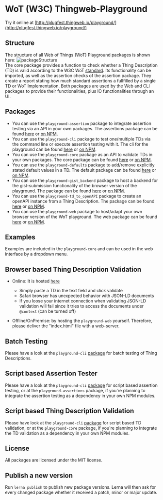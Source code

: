 # WoT (W3C) Thingweb-Playground

Try it online at [http://plugfest.thingweb.io/playground/](http://plugfest.thingweb.io/playground/)

## Structure

The structure of all Web of Things (WoT) Playground packages is shown here: ![packageStructure](https://i.imgur.com/RTG02d8.png)  
The core package provides a function to check whether a Thing Description (TD) is valid according to the W3C WoT [standard](https://w3c.github.io/wot-thing-description/#).
Its functionality can be imported, as well as the assertion checks of the assertion package.
They create a report stating how much standard assertions a fullfilled by a single TD or WoT Implementation.
Both packages are used by the Web and CLI packages to provide their functionalities, plus IO functionalities through an UI.

## Packages

* You can use the `playground-assertion` package to integrate assertion testing via an API in your own packages. The assertions package can be found [here](./packages/playground-assertions/) or [on NPM](https://www.npmjs.com/package/@thing-description-playground/assertions).
* You can use the `playground-cli` package to test one/multiple TDs via the command line or execute assertion testing with it. The cli for the playground can be found [here](./packages/playground-cli/) or [on NPM](https://www.npmjs.com/package/@thing-description-playground/cli).
* You can use the `playground-core` package as an API to validate TDs in your own packages. The core package can be found [here](./packages/playground-core/) or [on NPM](https://www.npmjs.com/package/@thing-description-playground/core).
* You can use the `playground-defaults` package to add/remove explicitly stated default values in a TD. The default package can be found [here](./packages/playground-defaults/) or [on NPM](https://www.npmjs.com/package/@thing-description-playground/defaults).
* You can use the `playground-gist_backend` package to host a backend for the gist-submission functionality of the browser version of the playground. The package can be found [here](./packages/playground-gist_backend) or [on NPM](https://www.npmjs.com/package/@thing-description-playground/gist_backend).
* You can use the `playground-td_to_openAPI` package to create an openAPI instance from a Thing Description. The package can be found [here](./packages/playground-td_to_openAPI) or [on NPM](https://www.npmjs.com/package/@thing-description-playground/td_to_openapi).
* You can use the `playground-web` package to host/adapt your own browser version of the WoT playground. The web package can be found [here](./packages/playground-web/) or [on NPM](https://www.npmjs.com/package/@thing-description-playground/web).

## Examples

Examples are included in the `playground-core` and can be used in the web interface by a dropdown menu.

## Browser based Thing Description Validation

* Online: It is hosted [here](http://plugfest.thingweb.io/playground/)
  * Simply paste a TD in the text field and click validate
  * Safari browser has unexpected behavior with JSON-LD documents
  * If you loose your internet connection when validating JSON-LD validation will fail since it tries to access the documents under `@context` (can be turned off)

* Offline/OnPremise: by hosting the `playground-web` yourself. Therefore, please deliver the "index.html" file with a web-server.

## Batch Testing

Please have a look at the `playground-cli` [package](https://github.com/thingweb/thingweb-playground/tree/master/packages/playground-cli#batch-testing) for batch testing of Thing Descriptions.

## Script based Assertion Tester

Please have a look at the `playground-cli` [package](https://github.com/thingweb/thingweb-playground/tree/master/packages/playground-cli#script-based-assertion-tester--a-parameter) for script based assertion testing, or at the `playground-assertions` package, if you're planning to integrate the assertion testing as a dependency in your own NPM modules.

## Script based Thing Description Validation

Please have look at the `playground-cli` [package](https://github.com/thingweb/thingweb-playground/tree/master/packages/playground-cli#script-based-thing-description-validation) for script based TD validation, or at the `playground-core` package, if you're planning to integrate the TD validation as a dependency in your own NPM modules.

## License

All packages are licensed under the MIT license.

## Publish a new version

Run `lerna publish` to publish new package versions. Lerna will then ask for every changed package whether it received a patch, minor or major update.

